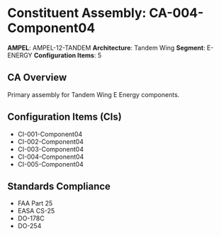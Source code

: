 # Constituent Assembly: CA-004-Component04

**AMPEL**: AMPEL-12-TANDEM
**Architecture**: Tandem Wing
**Segment**: E-ENERGY
**Configuration Items**: 5

## CA Overview
Primary assembly for Tandem Wing E Energy components.

## Configuration Items (CIs)
- CI-001-Component04
- CI-002-Component04
- CI-003-Component04
- CI-004-Component04
- CI-005-Component04

## Standards Compliance
- FAA Part 25
- EASA CS-25
- DO-178C
- DO-254
